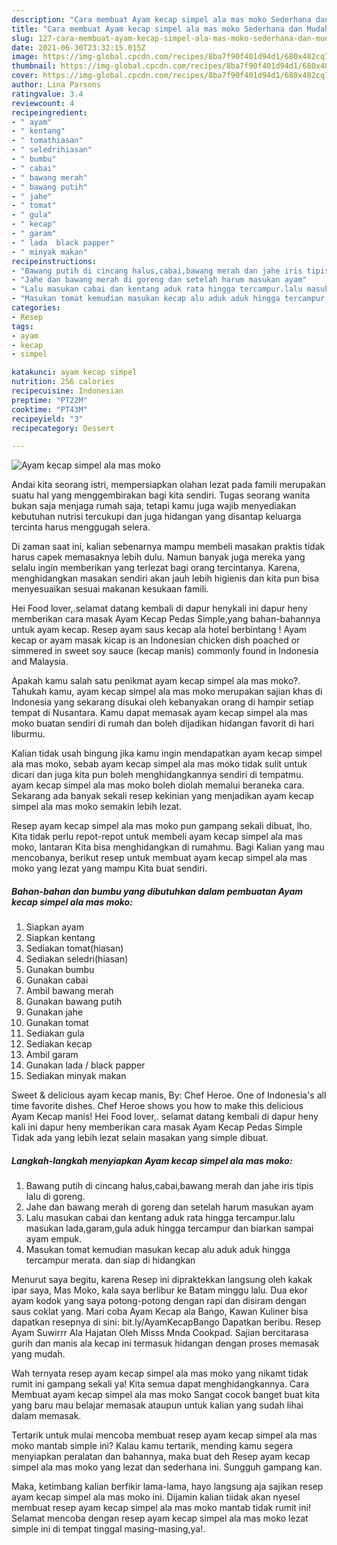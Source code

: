 ```yaml
---
description: "Cara membuat Ayam kecap simpel ala mas moko Sederhana dan Mudah Dibuat"
title: "Cara membuat Ayam kecap simpel ala mas moko Sederhana dan Mudah Dibuat"
slug: 127-cara-membuat-ayam-kecap-simpel-ala-mas-moko-sederhana-dan-mudah-dibuat
date: 2021-06-30T23:32:15.015Z
image: https://img-global.cpcdn.com/recipes/8ba7f90f401d94d1/680x482cq70/ayam-kecap-simpel-ala-mas-moko-foto-resep-utama.jpg
thumbnail: https://img-global.cpcdn.com/recipes/8ba7f90f401d94d1/680x482cq70/ayam-kecap-simpel-ala-mas-moko-foto-resep-utama.jpg
cover: https://img-global.cpcdn.com/recipes/8ba7f90f401d94d1/680x482cq70/ayam-kecap-simpel-ala-mas-moko-foto-resep-utama.jpg
author: Lina Parsons
ratingvalue: 3.4
reviewcount: 4
recipeingredient:
- " ayam"
- " kentang"
- " tomathiasan"
- " seledrihiasan"
- " bumbu"
- " cabai"
- " bawang merah"
- " bawang putih"
- " jahe"
- " tomat"
- " gula"
- " kecap"
- " garam"
- " lada  black papper"
- " minyak makan"
recipeinstructions:
- "Bawang putih di cincang halus,cabai,bawang merah dan jahe iris tipis lalu di goreng."
- "Jahe dan bawang merah di goreng dan setelah harum masukan ayam"
- "Lalu masukan cabai dan kentang aduk rata hingga tercampur.lalu masukan lada,garam,gula aduk hingga tercampur dan biarkan sampai ayam empuk."
- "Masukan tomat kemudian masukan kecap alu aduk aduk hingga tercampur merata. dan siap di hidangkan"
categories:
- Resep
tags:
- ayam
- kecap
- simpel

katakunci: ayam kecap simpel 
nutrition: 256 calories
recipecuisine: Indonesian
preptime: "PT22M"
cooktime: "PT43M"
recipeyield: "3"
recipecategory: Dessert

---
```



![Ayam kecap simpel ala mas moko](https://img-global.cpcdn.com/recipes/8ba7f90f401d94d1/680x482cq70/ayam-kecap-simpel-ala-mas-moko-foto-resep-utama.jpg)

Andai kita seorang istri, mempersiapkan olahan lezat pada famili merupakan suatu hal yang menggembirakan bagi kita sendiri. Tugas seorang  wanita bukan saja menjaga rumah saja, tetapi kamu juga wajib menyediakan kebutuhan nutrisi tercukupi dan juga hidangan yang disantap keluarga tercinta harus menggugah selera.

Di zaman  saat ini, kalian sebenarnya mampu membeli masakan praktis tidak harus capek memasaknya lebih dulu. Namun banyak juga mereka yang selalu ingin memberikan yang terlezat bagi orang tercintanya. Karena, menghidangkan masakan sendiri akan jauh lebih higienis dan kita pun bisa menyesuaikan sesuai makanan kesukaan famili. 

Hei Food lover,.selamat datang kembali di dapur henykali ini dapur heny memberikan cara masak Ayam Kecap Pedas Simple,yang bahan-bahannya untuk ayam kecap. Resep ayam saus kecap ala hotel berbintang ! Ayam kecap or ayam masak kicap is an Indonesian chicken dish poached or simmered in sweet soy sauce (kecap manis) commonly found in Indonesia and Malaysia.

Apakah kamu salah satu penikmat ayam kecap simpel ala mas moko?. Tahukah kamu, ayam kecap simpel ala mas moko merupakan sajian khas di Indonesia yang sekarang disukai oleh kebanyakan orang di hampir setiap tempat di Nusantara. Kamu dapat memasak ayam kecap simpel ala mas moko buatan sendiri di rumah dan boleh dijadikan hidangan favorit di hari liburmu.

Kalian tidak usah bingung jika kamu ingin mendapatkan ayam kecap simpel ala mas moko, sebab ayam kecap simpel ala mas moko tidak sulit untuk dicari dan juga kita pun boleh menghidangkannya sendiri di tempatmu. ayam kecap simpel ala mas moko boleh diolah memalui beraneka cara. Sekarang ada banyak sekali resep kekinian yang menjadikan ayam kecap simpel ala mas moko semakin lebih lezat.

Resep ayam kecap simpel ala mas moko pun gampang sekali dibuat, lho. Kita tidak perlu repot-repot untuk membeli ayam kecap simpel ala mas moko, lantaran Kita bisa menghidangkan di rumahmu. Bagi Kalian yang mau mencobanya, berikut resep untuk membuat ayam kecap simpel ala mas moko yang lezat yang mampu Kita buat sendiri.

<!--inarticleads1-->

##### Bahan-bahan dan bumbu yang dibutuhkan dalam pembuatan Ayam kecap simpel ala mas moko:

1. Siapkan  ayam
1. Siapkan  kentang
1. Sediakan  tomat(hiasan)
1. Sediakan  seledri(hiasan)
1. Gunakan  bumbu
1. Gunakan  cabai
1. Ambil  bawang merah
1. Gunakan  bawang putih
1. Gunakan  jahe
1. Gunakan  tomat
1. Sediakan  gula
1. Sediakan  kecap
1. Ambil  garam
1. Gunakan  lada / black papper
1. Sediakan  minyak makan


Sweet &amp; delicious ayam kecap manis, By: Chef Heroe. One of Indonesia&#39;s all time favorite dishes. Chef Heroe shows you how to make this delicious Ayam Kecap manis! Hei Food lover,. selamat datang kembali di dapur heny kali ini dapur heny memberikan cara masak Ayam Kecap Pedas Simple Tidak ada yang lebih lezat selain masakan yang simple dibuat. 

<!--inarticleads2-->

##### Langkah-langkah menyiapkan Ayam kecap simpel ala mas moko:

1. Bawang putih di cincang halus,cabai,bawang merah dan jahe iris tipis lalu di goreng.
1. Jahe dan bawang merah di goreng dan setelah harum masukan ayam
1. Lalu masukan cabai dan kentang aduk rata hingga tercampur.lalu masukan lada,garam,gula aduk hingga tercampur dan biarkan sampai ayam empuk.
1. Masukan tomat kemudian masukan kecap alu aduk aduk hingga tercampur merata. dan siap di hidangkan


Menurut saya begitu, karena Resep ini dipraktekkan langsung oleh kakak ipar saya, Mas Moko, kala saya berlibur ke Batam minggu lalu. Dua ekor ayam kodok yang saya potong-potong dengan rapi dan disiram dengan saus coklat yang. Mari coba Ayam Kecap ala Bango, Kawan Kuliner bisa dapatkan resepnya di sini: bit.ly/AyamKecapBango Dapatkan beribu. Resep Ayam Suwirrr Ala Hajatan Oleh Misss Mnda Cookpad. Sajian bercitarasa gurih dan manis ala kecap ini termasuk hidangan dengan proses memasak yang mudah. 

Wah ternyata resep ayam kecap simpel ala mas moko yang nikamt tidak rumit ini gampang sekali ya! Kita semua dapat menghidangkannya. Cara Membuat ayam kecap simpel ala mas moko Sangat cocok banget buat kita yang baru mau belajar memasak ataupun untuk kalian yang sudah lihai dalam memasak.

Tertarik untuk mulai mencoba membuat resep ayam kecap simpel ala mas moko mantab simple ini? Kalau kamu tertarik, mending kamu segera menyiapkan peralatan dan bahannya, maka buat deh Resep ayam kecap simpel ala mas moko yang lezat dan sederhana ini. Sungguh gampang kan. 

Maka, ketimbang kalian berfikir lama-lama, hayo langsung aja sajikan resep ayam kecap simpel ala mas moko ini. Dijamin kalian tiidak akan nyesel membuat resep ayam kecap simpel ala mas moko mantab tidak rumit ini! Selamat mencoba dengan resep ayam kecap simpel ala mas moko lezat simple ini di tempat tinggal masing-masing,ya!.

